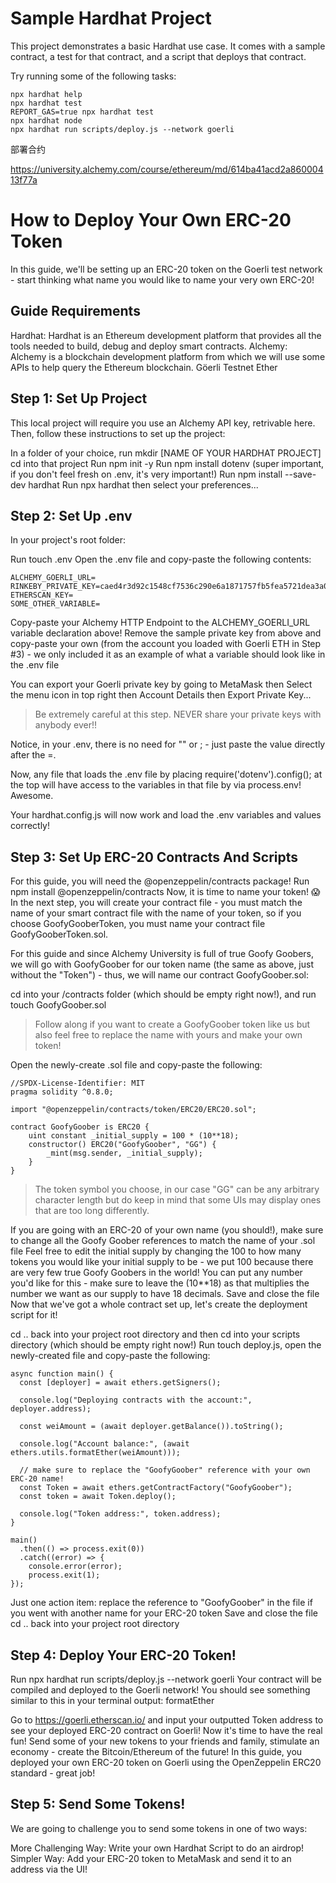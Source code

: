 # Sample Hardhat Project

This project demonstrates a basic Hardhat use case. It comes with a sample contract, a test for that contract, and a script that deploys that contract.

Try running some of the following tasks:

```shell
npx hardhat help
npx hardhat test
REPORT_GAS=true npx hardhat test
npx hardhat node
npx hardhat run scripts/deploy.js --network goerli
```

部署合约

https://university.alchemy.com/course/ethereum/md/614ba41acd2a86000413f77a

# How to Deploy Your Own ERC-20 Token
In this guide, we'll be setting up an ERC-20 token on the Goerli test network - start thinking what name you would like to name your very own ERC-20!

## Guide Requirements
Hardhat: Hardhat is an Ethereum development platform that provides all the tools needed to build, debug and deploy smart contracts.
Alchemy: Alchemy is a blockchain development platform from which we will use some APIs to help query the Ethereum blockchain.
Göerli Testnet Ether
## Step 1: Set Up Project
This local project will require you use an Alchemy API key, retrivable here. Then, follow these instructions to set up the project:

In a folder of your choice, run mkdir [NAME OF YOUR HARDHAT PROJECT]
cd into that project
Run npm init -y
Run npm install dotenv (super important, if you don't feel fresh on .env, it's very important!)
Run npm install --save-dev hardhat
Run npx hardhat then select your preferences...
## Step 2: Set Up .env
In your project's root folder:

Run touch .env
Open the .env file and copy-paste the following contents:
```
ALCHEMY_GOERLI_URL=
RINKEBY_PRIVATE_KEY=caed4r3d92c1548cf7536c290e6a1871757fb5fea5721dea3a08c6d4abcd16cf
ETHERSCAN_KEY=
SOME_OTHER_VARIABLE=
```
Copy-paste your Alchemy HTTP Endpoint to the ALCHEMY_GOERLI_URL variable declaration above!
Remove the sample private key from above and copy-paste your own (from the account you loaded with Goerli ETH in Step #3) - we only included it as an example of what a variable should look like in the .env file

You can export your Goerli private key by going to MetaMask then Select the menu icon in top right then Account Details then Export Private Key...

> Be extremely careful at this step. NEVER share your private keys with anybody ever!!

Notice, in your .env, there is no need for "" or ; - just paste the value directly after the =.

Now, any file that loads the .env file by placing require('dotenv').config(); at the top will have access to the variables in that file by via process.env! Awesome.

Your hardhat.config.js will now work and load the .env variables and values correctly!

## Step 3: Set Up ERC-20 Contracts And Scripts
For this guide, you will need the @openzeppelin/contracts package! Run npm install @openzeppelin/contracts
Now, it is time to name your token! 😱 In the next step, you will create your contract file - you must match the name of your smart contract file with the name of your token, so if you choose GoofyGooberToken, you must name your contract file GoofyGooberToken.sol.

For this guide and since Alchemy University is full of true Goofy Goobers, we will go with GoofyGoober for our token name (the same as above, just without the "Token") - thus, we will name our contract GoofyGoober.sol:

cd into your /contracts folder (which should be empty right now!), and run touch GoofyGoober.sol
> Follow along if you want to create a GoofyGoober token like us but also feel free to replace the name with yours and make your own token!

Open the newly-create .sol file and copy-paste the following:
```
//SPDX-License-Identifier: MIT
pragma solidity ^0.8.0;

import "@openzeppelin/contracts/token/ERC20/ERC20.sol";

contract GoofyGoober is ERC20 {
    uint constant _initial_supply = 100 * (10**18);
    constructor() ERC20("GoofyGoober", "GG") {
        _mint(msg.sender, _initial_supply);
    }
}
```
> The token symbol you choose, in our case "GG" can be any arbitrary character length but do keep in mind that some UIs may display ones that are too long differently.

If you are going with an ERC-20 of your own name (you should!), make sure to change all the Goofy Goober references to match the name of your .sol file
Feel free to edit the initial supply by changing the 100 to how many tokens you would like your initial supply to be - we put 100 because there are very few true Goofy Goobers in the world! You can put any number you'd like for this - make sure to leave the (10**18) as that multiplies the number we want as our supply to have 18 decimals.
Save and close the file
Now that we've got a whole contract set up, let's create the deployment script for it!

cd .. back into your project root directory and then cd into your scripts directory (which should be empty right now!)
Run touch deploy.js, open the newly-created file and copy-paste the following:
```
async function main() {
  const [deployer] = await ethers.getSigners();

  console.log("Deploying contracts with the account:", deployer.address);

  const weiAmount = (await deployer.getBalance()).toString();
  
  console.log("Account balance:", (await ethers.utils.formatEther(weiAmount)));

  // make sure to replace the "GoofyGoober" reference with your own ERC-20 name!
  const Token = await ethers.getContractFactory("GoofyGoober");
  const token = await Token.deploy();

  console.log("Token address:", token.address);
}

main()
  .then(() => process.exit(0))
  .catch((error) => {
    console.error(error);
    process.exit(1);
});
```
Just one action item: replace the reference to "GoofyGoober" in the file if you went with another name for your ERC-20 token
Save and close the file
cd .. back into your project root directory
## Step 4: Deploy Your ERC-20 Token!
Run npx hardhat run scripts/deploy.js --network goerli
Your contract will be compiled and deployed to the Goerli network! You should see something similar to this in your terminal output:
formatEther

Go to https://goerli.etherscan.io/ and input your outputted Token address to see your deployed ERC-20 contract on Goerli!
Now it's time to have the real fun! Send some of your new tokens to your friends and family, stimulate an economy - create the Bitcoin/Ethereum of the future! In this guide, you deployed your own ERC-20 token on Goerli using the OpenZeppelin ERC20 standard - great job!

## Step 5: Send Some Tokens!
We are going to challenge you to send some tokens in one of two ways:

More Challenging Way: Write your own Hardhat Script to do an airdrop!
Simpler Way: Add your ERC-20 token to MetaMask and send it to an address via the UI!

